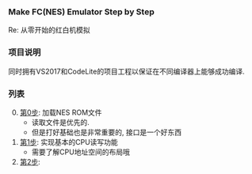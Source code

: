 ### Make FC(NES) Emulator Step by Step
Re: 从零开始的红白机模拟

### 项目说明
同时拥有VS2017和CodeLite的项目工程以保证在不同编译器上能够成功编译.


### 列表

0. [第0步](./step0/): 加载NES ROM文件
   - 读取文件是优先的. 
   - 但是打好基础也是非常重要的, 接口是一个好东西
1. [第1步](./step1/): 实现基本的CPU读写功能
   - 需要了解CPU地址空间的布局哦
2. [第2步](./step2/): 
